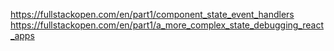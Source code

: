 https://fullstackopen.com/en/part1/component_state_event_handlers
https://fullstackopen.com/en/part1/a_more_complex_state_debugging_react_apps